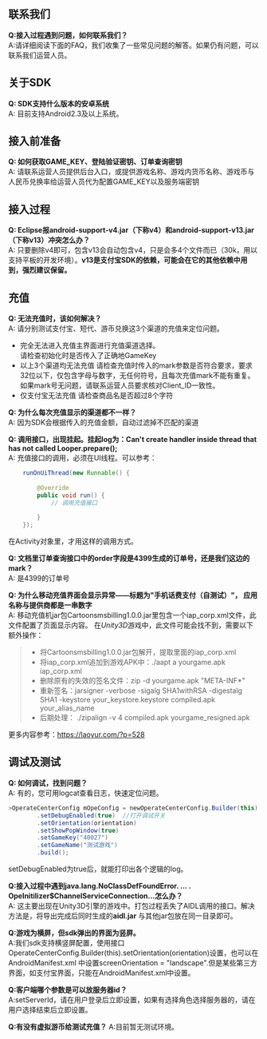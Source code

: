 联系我们
-------------
**Q:接入过程遇到问题，如何联系我们？**  
A:请详细阅读下面的FAQ，我们收集了一些常见问题的解答。如果仍有问题，可以联系我们运营人员。

关于SDK
------------
**Q: SDK支持什么版本的安卓系统**  
A: 目前支持Android2.3及以上系统。

接入前准备
------------
**Q: 如何获取GAME_KEY、登陆验证密钥、订单查询密钥**         
A: 请联系运营人员提供后台入口，或提供游戏名称、游戏内货币名称、游戏币与人民币兑换率给运营人员代为配置GAME_KEY以及服务端密钥

接入过程
------------
**Q: Eclipse报android-support-v4.jar（下称v4）和android-support-v13.jar（下称v13）冲突怎么办？**    
A: 只要删除v4即可，包含v13会自动包含v4，只是会多4个文件而已（30k，用以支持平板的开发环境）。**v13是支付宝SDK的依赖，可能会在它的其他依赖中用到，强烈建议保留。**

充值
---------------
**Q: 无法充值时，该如何解决？**  
A: 请分别测试支付宝、短代、游币兑换这3个渠道的充值来定位问题。  
- 完全无法进入充值主界面进行充值渠道选择。  
  请检查初始化时是否传入了正确地GameKey  
- 以上3个渠道均无法充值
  请检查充值时传入的mark参数是否符合要求，要求32位以下，仅包含字母与数字，无任何符号，且每次充值mark不能有重复。  
  如果mark号无问题，请联系运营人员要求核对Client_ID一致性。
- 仅支付宝无法充值
  请检查商品名是否超过8个字符

**Q: 为什么每次充值显示的渠道都不一样？**  
A: 因为SDK会根据传入的充值金额，自动过滤掉不匹配的渠道

**Q: 调用接口，出现挂起。挂起log为：Can't create handler inside thread that has not called Looper.prepare();**   
A: 充值接口的调用，必须在UI线程。可以参考：
```java
    runOnUiThread(new Runnable() {
			
		@Override
		public void run() {
		    // 调用充值接口
				
		}
    });

```
在Activity对象里，才用这样的调用方式。


**Q: 文档里订单查询接口中的order字段是4399生成的订单号，还是我们这边的mark？**       
A: 是4399的订单号

**Q: 为什么移动充值界面会显示异常——标题为"手机话费支付（自测试）"， 应用名称与提供商都是一串数字**  
A: 移动充值机jar包Cartoonsmsbilling1.0.0.jar里包含一个iap_corp.xml文件，此文件配置了页面显示内容。
   在*Unity3D*游戏中，此文件可能会找不到，需要以下额外操作：
   > - 将Cartoonsmsbilling1.0.0.jar包解开，提取里面的iap_corp.xml
   > - 将iap_corp.xml追加到游戏APK中：./aapt a yourgame.apk iap_corp.xml
   > - 删除原有的失效的签名文件：zip -d yourgame.apk "META-INF*"
   > - 重新签名：jarsigner -verbose -sigalg SHA1withRSA -digestalg SHA1 -keystore your_keystore.keystore compiled.apk your_alias_name
   > - 后期处理： ./zipalign -v 4 compiled.apk yourgame_resigned.apk
   
   更多内容参考：https://laoyur.com/?p=528

调试及测试
-----------------
**Q: 如何调试，找到问题？**         
A: 有的，您可用logcat查看日志，快速定位问题。   
```java
>OperateCenterConfig mOpeConfig = newOperateCenterConfig.Builder(this)
		.setDebugEnabled(true)  //打开调试开关
		.setOrientation(orientation)
		.setShowPopWindow(true)
		.setGameKey("40027")
		.setGameName("测试游戏")
		.build();
```
setDebugEnabled为true后，就能打印出各个逻辑的log。

**Q:接入过程中遇到java.lang.NoClassDefFoundError. ... . OpeInitilizer$ChannelServiceConnection...怎么办？**  
A: 这主要出现在Unity3D引擎的游戏中。打包过程丢失了AIDL调用的接口。解决方法是，将导出完成后同时生成的**aidl.jar**
与其他jar包放在同一目录即可。

**Q:游戏为横屏，但sdk弹出的界面为竖屏。**     
A:我们sdk支持横竖屏配置，使用接口OperateCenterConfig.Builder(this).setOrientation(orientation)设置，也可以在AndroidManifest.xml 中设置screenOrientation = "landscape".但是某些第三方界面，如支付宝界面，只能在AndroidManifest.xml中设置。

**Q:客户端哪个参数是可以放服务器id？**  
A:setServerId，请在用户登录后立即设置，如果有选择角色选择服务器的，请在用户选择结束后立即设置。

**Q:有没有虚拟游币给测试充值？**
A:目前暂无测试环境。



